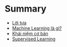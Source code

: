 # Summary

* [Lời tựa ](README.md)
* [Machine Learning là gì?](machine-learning-la-gi.md)
* [Khái niệm cơ bản](khai-niem-co-ban.md)
* [Supervised Learning](chapter1.md)

